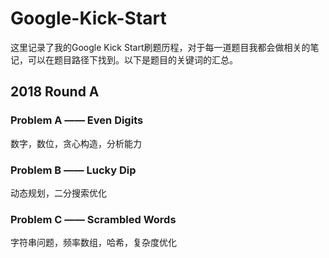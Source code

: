 # Google-Kick-Start
这里记录了我的Google Kick Start刷题历程，对于每一道题目我都会做相关的笔记，可以在题目路径下找到。以下是题目的关键词的汇总。

## 2018 Round A
### Problem A —— Even Digits
数字，数位，贪心构造，分析能力
### Problem B —— Lucky Dip
动态规划，二分搜索优化
### Problem C —— Scrambled Words
字符串问题，频率数组，哈希，复杂度优化
